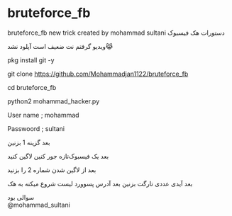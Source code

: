 # bruteforce_fb
bruteforce_fb  new trick   created by mohammad sultani
دستورات هک فیسبوک 

ویدیو گرفتم  نت ضعیف است آپلود نشد😹




pkg install git -y

git clone https://github.com/Mohammadjan1122/bruteforce_fb


cd bruteforce_fb

python2 mohammad_hacker.py



User name   ;  mohammad

Passwoord ;  sultani


بعد  گزینه 1  بزنین


بعد  یک فیسبوک‌تازه جور کنین لاگین کنید


بعد از لاگین شدن     شماره 2  را بزنید 



بعد  آیدی عددی تارگت بزنین  بعد آدرس پسوورد  لیست  شروع میکنه به هک 



سوالی بود  
@mohammad_sultani
